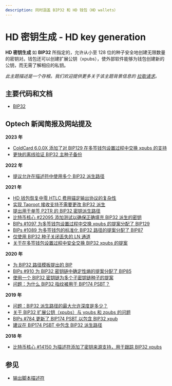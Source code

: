 ```yaml
---
description: 同时涵盖 BIP32 和 HD 钱包（HD wallets）
---
```


# HD 密钥生成 - HD key generation

**HD 密钥生成** 如 **BIP32** 所指定的，允许从小至 128 位的种子安全地创建无限数量的密钥对。钱包还可以创建扩展公钥（xpubs），使外部软件能够为钱包创建新的公钥，而无需了解相应的私钥。

_此主题描述是一个存根。我们欢迎提供更多关于该主题背景信息的_ [_拉取请求_](https://github.com/bitcoinops/bitcoinops.github.io/edit/master/\_topics/en/hd-key-generation.md)_。_

## 主要代码和文档

* [BIP32](https://github.com/bitcoin/bips/blob/master/bip-0032.mediawiki)

## Optech 新闻简报及网站提及

**2023 年**

* [ColdCard 6.0.0X 添加了对 BIP129 在多签钱包设置过程中交换 xpubs 的支持](https://bitcoinops.org/en/newsletters/2023/05/24/#edge-firmware-for-coldcard-announced)
* [更快的离线验证 BIP32 主种子备份](https://bitcoinops.org/en/newsletters/2023/03/01/#faster-seed-backup-checksums)

**2022 年**

* [提议允许在描述符中使用多个 BIP32 派生路径](https://bitcoinops.org/en/newsletters/2022/08/03/#multiple-derivation-path-descriptors)

**2021 年**

* [HD 钱包恢复中零 HTLC 费用锚定输出协议的复杂性](https://bitcoinops.org/en/newsletters/2021/09/29/#challenges-recovering-ln-close-transactions-using-only-a-seed)
* [实现 Taproot 接收支持不需要更改 BIP32 派生](https://bitcoinops.org/en/newsletters/2021/07/14/#preparing-for-taproot-4-from-p2wpkh-to-single-sig-p2tr)
* [提出用于单签 P2TR 的 BIP32 密钥派生路径](https://bitcoinops.org/en/newsletters/2021/06/30/#key-derivation-path-for-single-sig-p2tr)
* [比特币核心 #22095 添加测试以确保正确填充 BIP32 派生的密钥](https://bitcoinops.org/en/newsletters/2021/06/09/#bitcoin-core-22095)
* [BIPs #1097 为多签钱包设置过程中交换 xpubs 的提案分配了 BIP129](https://bitcoinops.org/en/newsletters/2021/05/26/#bips-1097)
* [BIPs #1089 为多签钱包的标准化 BIP32 路径的提案分配了 BIP87](https://bitcoinops.org/en/newsletters/2021/05/26/#bips-1089)
* [仅使用 BIP32 种子关闭丢失的 LN 通道](https://bitcoinops.org/en/newsletters/2021/05/05/#closing-lost-channels-with-only-a-bip32-seed)
* [关于在多签钱包设置过程中安全交换 BIP32 xpubs 的提案](https://bitcoinops.org/en/newsletters/2021/02/17/#securely-setting-up-multisig-wallets)

**2020 年**

* [为 BIP32 路径模板提出的 BIP](https://bitcoinops.org/en/newsletters/2020/07/08/#proposed-bip-for-bip32-path-templates)
* [BIPs #910 为 BIP32 密钥链中确定性熵的提案分配了 BIP85](https://bitcoinops.org/en/newsletters/2020/06/17/#bips-910)
* [使用一个 BIP32 密钥链为多个子密钥链种子的提案](https://bitcoinops.org/en/newsletters/2020/04/15/#proposal-for-using-one-bip32-keychain-to-seed-multiple-child-keychains)
* [问题：为什么 BIP32 指纹被用于 BIP174 PSBT？](https://bitcoinops.org/en/newsletters/2020/01/29/#why-was-the-bip32-fingerprint-used-for-bip174-psbt)

**2019 年**

* [问题：BIP32 派生路径的最大允许深度是多少？](https://bitcoinops.org/en/newsletters/2019/12/18/#what-is-the-max-allowed-depth-for-bip32-derivation-paths)
* [关于 BIP32 扩展公钥（xpubs）与 ypubs 和 zpubs 的问题](https://bitcoinops.org/en/newsletters/2019/07/31/#why-does-the-importmulti-rpc-not-support-zpub-and-ypub)
* [BIPs #784 更新了 BIP174 PSBT 以包含 BIP32 xpub](https://bitcoinops.org/en/newsletters/2019/07/17/#bips-784)
* [建议在 BIP174 PSBT 中包含 BIP32 派生路径](https://bitcoinops.org/en/newsletters/2019/05/14/#addition-of-derivation-paths-to-bip174-psbts)

**2018 年**

* [比特币核心 #14150 为描述符添加了密钥来源支持，用于跟踪 BIP32 xpubs](https://bitcoinops.org/en/newsletters/2018/10/30/#bitcoin-core-14150)

## 参见

* [输出脚本描述符](https://bitcoinops.org/en/topics/output-script-descriptors/)
